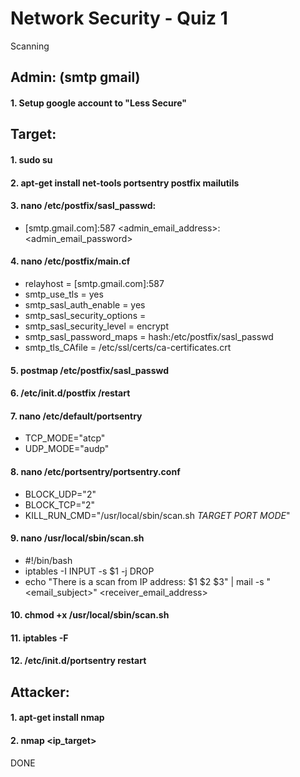 
# Network Security - Quiz 1

Scanning


## Admin: (smtp gmail)
#### 1. Setup google account to "Less Secure"


## Target: 
#### 1. sudo su

#### 2. apt-get install net-tools portsentry postfix mailutils

#### 3. nano /etc/postfix/sasl_passwd:
- [smtp.gmail.com]:587 <admin_email_address>:<admin_email_password>

#### 4. nano /etc/postfix/main.cf
- relayhost = [smtp.gmail.com]:587
- smtp_use_tls = yes
- smtp_sasl_auth_enable = yes
- smtp_sasl_security_options = 
- smtp_sasl_security_level = encrypt
- smtp_sasl_password_maps = hash:/etc/postfix/sasl_passwd
- smtp_tls_CAfile = /etc/ssl/certs/ca-certificates.crt

#### 5. postmap /etc/postfix/sasl_passwd

#### 6. /etc/init.d/postfix /restart

#### 7. nano /etc/default/portsentry
- TCP_MODE="atcp"
- UDP_MODE="audp"

#### 8. nano /etc/portsentry/portsentry.conf
- BLOCK_UDP="2"
- BLOCK_TCP="2"
- KILL_RUN_CMD="/usr/local/sbin/scan.sh $TARGET$ $PORT$ $MODE$"

#### 9. nano /usr/local/sbin/scan.sh
- #!/bin/bash
- iptables -I INPUT -s $1 -j DROP
- echo "There is a scan from IP address: $1 $2 $3" | mail -s "<email_subject>" <receiver_email_address>

#### 10. chmod +x /usr/local/sbin/scan.sh

#### 11. iptables -F

#### 12. /etc/init.d/portsentry restart

## Attacker:
#### 1. apt-get install nmap

#### 2. nmap <ip_target>

DONE
